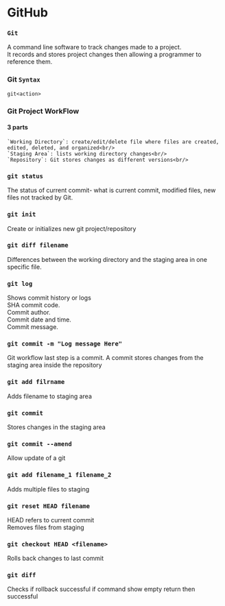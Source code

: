 # GitHub
### `Git` <br/>
A command line software to track changes made to a project.<br/>
It records and stores project changes then allowing a programmer to reference them.<br/>
### Git `Syntax`

    git<action>
### Git Project WorkFlow
#### 3 parts
    `Working Directory`: create/edit/delete file where files are created, edited, deleted, and organized<br/>
    `Staging Area`: lists working directory changes<br/>
    `Repository`: Git stores changes as different versions<br/>
### `git status`<br/>
The status of current commit- what is current commit, modified files, new files not tracked by Git.<br/>
### `git init`<br/>
Create or initializes new git project/repository<br/>
### `git diff filename`<br/>
Differences between the working directory and the staging area in one specific file.<br/>
### `git log`<br/>
Shows commit history or logs<br/>
SHA commit code.<br/>
Commit author.<br/>
Commit date and time.<br/>
Commit message.<br/>
### `git commit -m "Log message Here"`<br/>
Git workflow last step is a commit. A commit stores changes from the staging area inside the repository<br/>
### `git add filrname`<br/>
Adds filename to staging area<br/>
### `git commit`<br/>
Stores changes in the staging area<br/>
### `git commit --amend`
Allow update of a git
### `git add filename_1 filename_2`
Adds multiple files to staging
### `git reset HEAD filename`
HEAD refers to current commit<br/>
Removes files from staging
### `git checkout HEAD <filename>`
Rolls back changes to last commit
### `git diff`
Checks if rollback successful
if command show empty return then successful

